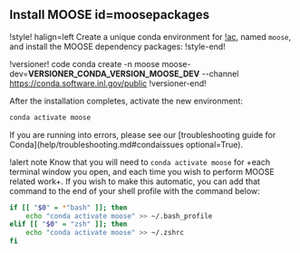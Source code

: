 ## Install MOOSE id=moosepackages

!style! halign=left
Create a unique conda environment for [!ac](MOOSE), named `moose`, and install the MOOSE dependency
packages:
!style-end!

!versioner! code
conda create -n moose moose-dev=__VERSIONER_CONDA_VERSION_MOOSE_DEV__ --channel https://conda.software.inl.gov/public
!versioner-end!

After the installation completes, activate the new environment:

```bash
conda activate moose
```

If you are running into errors, please see our
[troubleshooting guide for Conda](help/troubleshooting.md#condaissues optional=True).

!alert note
Know that you will need to `conda activate moose` for +each terminal window you open, and each time
you wish to perform MOOSE related work+. If you wish to make this automatic, you can add that
command to the end of your shell profile with the command below:

```bash
if [[ "$0" = *"bash" ]]; then
    echo "conda activate moose" >> ~/.bash_profile
elif [[ "$0" = "zsh" ]]; then
    echo "conda activate moose" >> ~/.zshrc
fi
```
